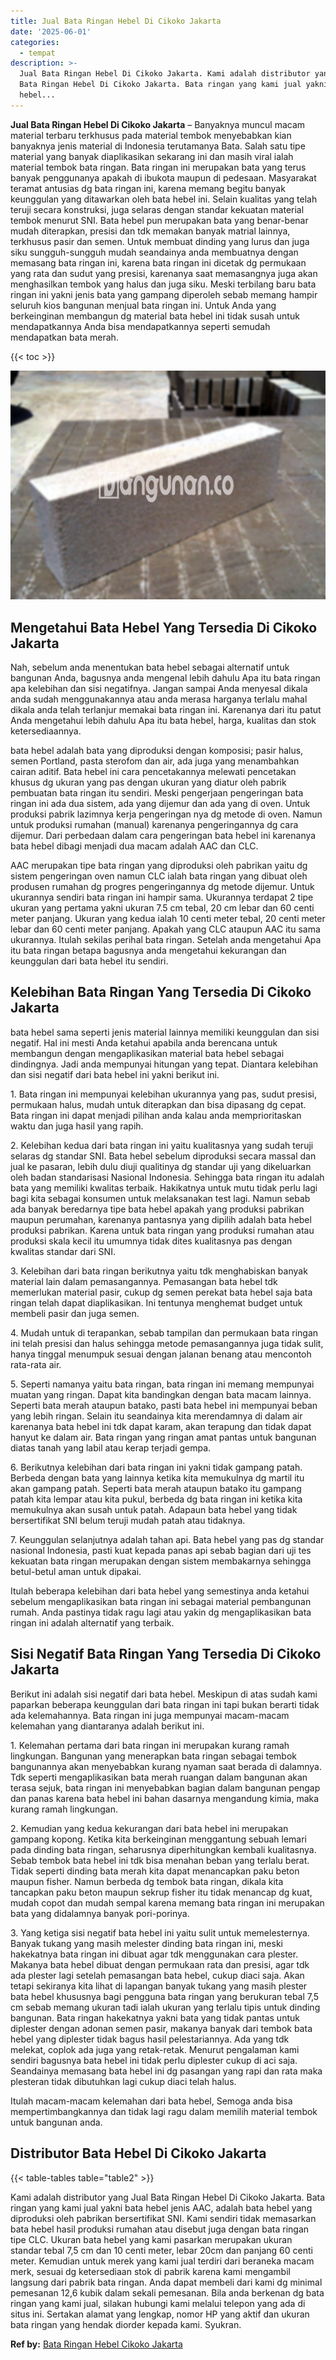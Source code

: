 ```yaml
---
title: Jual Bata Ringan Hebel Di Cikoko Jakarta
date: '2025-06-01'
categories:
  - tempat
description: >-
  Jual Bata Ringan Hebel Di Cikoko Jakarta. Kami adalah distributor yang Jual
  Bata Ringan Hebel Di Cikoko Jakarta. Bata ringan yang kami jual yakni bata
  hebel...
---
```


**Jual Bata Ringan Hebel Di Cikoko Jakarta** – Banyaknya muncul macam material terbaru terkhusus pada material tembok menyebabkan kian banyaknya jenis material di Indonesia terutamanya Bata. Salah satu tipe material yang banyak diaplikasikan sekarang ini dan masih viral ialah material tembok bata ringan. Bata ringan ini merupakan bata yang terus banyak penggunanya apakah di ibukota maupun di pedesaan. Masyarakat teramat antusias dg bata ringan ini, karena memang begitu banyak keunggulan yang ditawarkan oleh bata hebel ini. Selain kualitas yang telah teruji secara konstruksi, juga selaras dengan standar kekuatan material tembok menurut SNI. Bata hebel pun merupakan bata yang benar-benar mudah diterapkan, presisi dan tdk memakan banyak matrial lainnya, terkhusus pasir dan semen. Untuk membuat dinding yang lurus dan juga siku sungguh-sungguh mudah seandainya anda membuatnya dengan memasang bata ringan ini, karena bata ringan ini dicetak dg permukaan yang rata dan sudut yang presisi, karenanya saat memasangnya juga akan menghasilkan tembok yang halus dan juga siku. Meski terbilang baru bata ringan ini yakni jenis bata yang gampang diperoleh sebab memang hampir seluruh kios bangunan menjual bata ringan ini. Untuk Anda yang berkeinginan membangun dg material bata hebel ini tidak susah untuk mendapatkannya Anda bisa mendapatkannya seperti semudah mendapatkan bata merah.

{{< toc >}}

![Jual Bata Ringan Hebel Di Cikoko Jakarta](/images/jual-hebel-murah-01.png)

## Mengetahui Bata Hebel Yang Tersedia Di Cikoko Jakarta

Nah, sebelum anda menentukan bata hebel sebagai alternatif untuk bangunan Anda, bagusnya anda mengenal lebih dahulu Apa itu bata ringan apa kelebihan dan sisi negatifnya. Jangan sampai Anda menyesal dikala anda sudah menggunakannya atau anda merasa harganya terlalu mahal dikala anda telah terlanjur memakai bata ringan ini. Karenanya dari itu patut Anda mengetahui lebih dahulu Apa itu bata hebel, harga, kualitas dan stok ketersediaannya.

bata hebel adalah bata yang diproduksi dengan komposisi; pasir halus, semen Portland, pasta sterofom dan air, ada juga yang menambahkan cairan aditif. Bata hebel ini cara pencetakannya melewati pencetakan khusus dg ukuran yang pas dengan ukuran yang diatur oleh pabrik pembuatan bata ringan itu sendiri. Meski pengerjaan pengeringan bata ringan ini ada dua sistem, ada yang dijemur dan ada yang di oven. Untuk produksi pabrik lazimnya kerja pengeringan nya dg metode di oven. Namun untuk produksi rumahan (manual) karenanya pengeringannya dg cara dijemur. Dari perbedaan dalam cara pengeringan bata hebel ini karenanya bata hebel dibagi menjadi dua macam adalah AAC dan CLC.

AAC merupakan tipe bata ringan yang diproduksi oleh pabrikan yaitu dg sistem pengeringan oven namun CLC ialah bata ringan yang dibuat oleh produsen rumahan dg progres pengeringannya dg metode dijemur. Untuk ukurannya sendiri bata ringan ini hampir sama. Ukurannya terdapat 2 tipe ukuran yang pertama yakni ukuran 7.5 cm tebal, 20 cm lebar dan 60 centi meter panjang. Ukuran yang kedua ialah 10 centi meter tebal, 20 centi meter lebar dan 60 centi meter panjang. Apakah yang CLC ataupun AAC itu sama ukurannya. Itulah sekilas perihal bata ringan. Setelah anda mengetahui Apa itu bata ringan betapa bagusnya anda mengetahui kekurangan dan keunggulan dari bata hebel itu sendiri.

## Kelebihan Bata Ringan Yang Tersedia Di Cikoko Jakarta

bata hebel sama seperti jenis material lainnya memiliki keunggulan dan sisi negatif. Hal ini mesti Anda ketahui apabila anda berencana untuk membangun dengan mengaplikasikan material bata hebel sebagai dindingnya. Jadi anda mempunyai hitungan yang tepat. Diantara kelebihan dan sisi negatif dari bata hebel ini yakni berikut ini.

1\. Bata ringan ini mempunyai kelebihan ukurannya yang pas, sudut presisi, permukaan halus, mudah untuk diterapkan dan bisa dipasang dg cepat. Bata ringan ini dapat menjadi pilihan anda kalau anda memprioritaskan waktu dan juga hasil yang rapih.

2\. Kelebihan kedua dari bata ringan ini yaitu kualitasnya yang sudah teruji selaras dg standar SNI. Bata hebel sebelum diproduksi secara massal dan jual ke pasaran, lebih dulu diuji qualitinya dg standar uji yang dikeluarkan oleh badan standarisasi Nasional Indonesia. Sehingga bata ringan itu adalah bata yang memiliki kwalitas terbaik. Hakikatnya untuk mutu tidak perlu lagi bagi kita sebagai konsumen untuk melaksanakan test lagi. Namun sebab ada banyak beredarnya tipe bata hebel apakah yang produksi pabrikan maupun perumahan, karenanya pantasnya yang dipilih adalah bata hebel produksi pabrikan. Karena untuk bata ringan yang produksi rumahan atau produksi skala kecil itu umumnya tidak dites kualitasnya pas dengan kwalitas standar dari SNI.

3\. Kelebihan dari bata ringan berikutnya yaitu tdk menghabiskan banyak material lain dalam pemasangannya. Pemasangan bata hebel tdk memerlukan material pasir, cukup dg semen perekat bata hebel saja bata ringan telah dapat diaplikasikan. Ini tentunya menghemat budget untuk membeli pasir dan juga semen.

4\. Mudah untuk di terapankan, sebab tampilan dan permukaan bata ringan ini telah presisi dan halus sehingga metode pemasangannya juga tidak sulit, hanya tinggal menumpuk sesuai dengan jalanan benang atau mencontoh rata-rata air.

5\. Seperti namanya yaitu bata ringan, bata ringan ini memang mempunyai muatan yang ringan. Dapat kita bandingkan dengan bata macam lainnya. Seperti bata merah ataupun batako, pasti bata hebel ini mempunyai beban yang lebih ringan. Selain itu seandainya kita merendamnya di dalam air karenanya bata hebel ini tdk dapat karam, akan terapung dan tidak dapat hanyut ke dalam air. Bata ringan yang ringan amat pantas untuk bangunan diatas tanah yang labil atau kerap terjadi gempa.

6\. Berikutnya kelebihan dari bata ringan ini yakni tidak gampang patah. Berbeda dengan bata yang lainnya ketika kita memukulnya dg martil itu akan gampang patah. Seperti bata merah ataupun batako itu gampang patah kita lempar atau kita pukul, berbeda dg bata ringan ini ketika kita memukulnya akan susah untuk patah. Adapaun bata hebel yang tidak bersertifikat SNI belum teruji mudah patah atau tidaknya.

7\. Keunggulan selanjutnya adalah tahan api. Bata hebel yang pas dg standar nasional Indonesia, pasti kuat kepada panas api sebab bagian dari uji tes kekuatan bata ringan merupakan dengan sistem membakarnya sehingga betul-betul aman untuk dipakai.

Itulah beberapa kelebihan dari bata hebel yang semestinya anda ketahui sebelum mengaplikasikan bata ringan ini sebagai material pembangunan rumah. Anda pastinya tidak ragu lagi atau yakin dg mengaplikasikan bata ringan ini adalah alternatif yang terbaik.

## Sisi Negatif Bata Ringan Yang Tersedia Di Cikoko Jakarta

Berikut ini adalah sisi negatif dari bata hebel. Meskipun di atas sudah kami paparkan beberapa keunggulan dari bata ringan ini tapi bukan berarti tidak ada kelemahannya. Bata ringan ini juga mempunyai macam-macam kelemahan yang diantaranya adalah berikut ini.

1\. Kelemahan pertama dari bata ringan ini merupakan kurang ramah lingkungan. Bangunan yang menerapkan bata ringan sebagai tembok bangunannya akan menyebabkan kurang nyaman saat berada di dalamnya. Tdk seperti mengaplikasikan bata merah ruangan dalam bangunan akan terasa sejuk, bata ringan ini menyebabkan bagian dalam bangunan pengap dan panas karena bata hebel ini bahan dasarnya mengandung kimia, maka kurang ramah lingkungan.

2\. Kemudian yang kedua kekurangan dari bata hebel ini merupakan gampang kopong. Ketika kita berkeinginan menggantung sebuah lemari pada dinding bata ringan, seharusnya diperhitungkan kembali kualitasnya. Sebab tembok bata hebel ini tdk bisa menahan beban yang terlalu berat. Tidak seperti dinding bata merah kita dapat menancapkan paku beton maupun fisher. Namun berbeda dg tembok bata ringan, dikala kita tancapkan paku beton maupun sekrup fisher itu tidak menancap dg kuat, mudah copot dan mudah sempal karena memang bata ringan ini merupakan bata yang didalamnya banyak pori-porinya.

3\. Yang ketiga sisi negatif bata hebel ini yaitu sulit untuk memelesternya. Banyak tukang yang masih melester dinding bata ringan ini, meski hakekatnya bata ringan ini dibuat agar tdk menggunakan cara plester. Makanya bata hebel dibuat dengan permukaan rata dan presisi, agar tdk ada plester lagi setelah pemasangan bata hebel, cukup diaci saja. Akan tetapi sekiranya kita lihat di lapangan banyak tukang yang masih plester bata hebel khususnya bagi pengguna bata ringan yang berukuran tebal 7,5 cm sebab memang ukuran tadi ialah ukuran yang terlalu tipis untuk dinding bangunan. Bata ringan hakekatnya yakni bata yang tidak pantas untuk diplester dengan adonan semen pasir, makanya banyak dari tembok bata hebel yang diplester tidak bagus hasil pelestariannya. Ada yang tdk melekat, coplok ada juga yang retak-retak. Menurut pengalaman kami sendiri bagusnya bata hebel ini tidak perlu diplester cukup di aci saja. Seandainya memasang bata hebel ini dg pasangan yang rapi dan rata maka plesteran tidak dibutuhkan lagi cukup diaci telah halus.

Itulah macam-macam kelemahan dari bata hebel, Semoga anda bisa mempertimbangkannya dan tidak lagi ragu dalam memilih material tembok untuk bangunan anda.

## Distributor Bata Hebel Di Cikoko Jakarta

{{< table-tables table="table2" >}}

Kami adalah distributor yang Jual Bata Ringan Hebel Di Cikoko Jakarta. Bata ringan yang kami jual yakni bata hebel jenis AAC, adalah bata hebel yang diproduksi oleh pabrikan bersertifikat SNI. Kami sendiri tidak memasarkan bata hebel hasil produksi rumahan atau disebut juga dengan bata ringan tipe CLC. Ukuran bata hebel yang kami pasarkan merupakan ukuran standar tebal 7,5 cm dan 10 centi meter, lebar 20cm dan panjang 60 centi meter. Kemudian untuk merek yang kami jual terdiri dari beraneka macam merk, sesuai dg ketersediaan stok di pabrik karena kami mengambil langsung dari pabrik bata ringan. Anda dapat membeli dari kami dg minimal pemesanan 12,6 kubik dalam sekali pemesanan. Bila anda berkenan dg bata ringan yang kami jual, silakan hubungi kami melalui telepon yang ada di situs ini. Sertakan alamat yang lengkap, nomor HP yang aktif dan ukuran bata ringan yang hendak diorder kepada kami. Syukran.

**Ref by:** [Bata Ringan Hebel Cikoko Jakarta](https://id.wikipedia.org/wiki/Bata)
